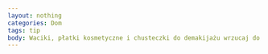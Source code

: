```yaml
---
layout: nothing
categories: Dom
tags: tip
body: Waciki, płatki kosmetyczne i chusteczki do demakijażu wrzucaj do kosza na śmieci – nie do toalety.
---
```

